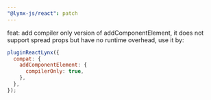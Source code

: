 ```yaml
---
"@lynx-js/react": patch
---
```


feat: add compiler only version of addComponentElement, it does not support spread props but have no runtime overhead, use it by:

```js
pluginReactLynx({
  compat: {
    addComponentElement: {
      compilerOnly: true,
    },
  },
});
```
